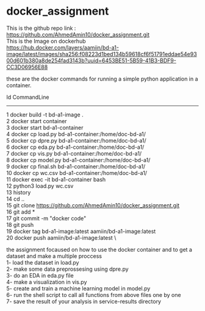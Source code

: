 # docker_assignment


 This is the github repo link : \
  https://github.com/AhmedAmin10/docker_assignment.git \
 This is the Image on dockerhub \
  https://hub.docker.com/layers/aamiin/bd-a1-image/latest/images/sha256:f08223d1bed134b59618cf6f51791eddae54e9300d601b380a8de254fad3143b?uuid=6453BE51-5B59-41B3-BDF9-CC3D06956E88 

these are the docker commands  for running a simple python application in a container. 
  
Id CommandLine 
-- -----------
1 docker build -t bd-a1-image . \
2 docker start container \
3 docker start bd-a1-container \
4 docker cp load.py bd-a1-container:/home/doc-bd-a1/ \
5 docker cp dpre.py bd-a1-container:/home/doc-bd-a1/ \
6 docker cp eda.py bd-a1-container:/home/doc-bd-a1/ \
7 docker cp vis.py bd-a1-container:/home/doc-bd-a1/ \
8 docker cp model.py bd-a1-container:/home/doc-bd-a1/ \
9 docker cp final.sh bd-a1-container:/home/doc-bd-a1/ \
10 docker cp wc.csv bd-a1-container:/home/doc-bd-a1/ \
11 docker exec -it bd-a1-container bash \
12 python3 load.py wc.csv \
13 history \
14 cd .. \
15 git clone https://github.com/AhmedAmin10/docker_assignment.git \
16 git add * \
17 git commit -m "docker code" \
18 git push \
19 docker tag bd-a1-image:latest aamiin/bd-a1-image:latest \
20 docker push aamiin/bd-a1-image:latest \

the assignment focaused on how to use the docker container and to get a dataset and make a multiple proccess \
 1- load the dataset in load.py \
 2- make some data preprossesing  using dpre.py \
 3- do an EDA in eda.py file \
 4- make a visualization in vis.py \
 5-  create and train a machine learning model in model.py \
 6- run the shell script to call all functions from above files one by one \
 7- save the result of your analysis in service-results directory 
